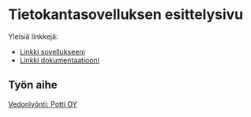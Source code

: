 # Tietokantasovelluksen esittelysivu

Yleisiä linkkejä:

* [Linkki sovellukseeni](https://pmarkkol.users.cs.helsinki.fi/tsohabootstrap/)
* [Linkki dokumentaatiooni](https://github.com/puhuri666/Tsoha-Bootstrap/blob/master/dokumentaatio.pdf)

## Työn aihe

[Vedonlyönti: Potti OY](http://advancedkittenry.github.io/suunnittelu_ja_tyoymparisto/aiheet/Vedonlyonti.html) 
